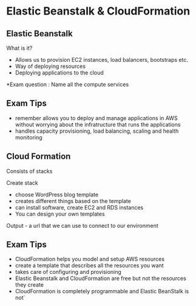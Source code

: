 # Elastic Beanstalk & CloudFormation
## Elastic Beanstalk
What is it?
- Allows us to provision EC2 instances, load balancers, bootstraps etc.
- Way of deploying resources
- Deploying applications to the cloud

*Exam question : Name all the compute services

## Exam Tips
- remember allows you to deploy and manage applications in AWS without worrying about the infratructure that runs the applications
- handles capacity provisioning, load balancing, scaling and health monitoring

## Cloud Formation
Consists of stacks

Create stack
- choose WordPress blog template
- creates different things based on the template
- can install software, create EC2 and RDS instances
- You can design your own templates

Output - a url that we can use to connect to our environment

## Exam Tips
- CloudFormation helps you model and setup AWS resources
- create a template that describes all the resources you want
- takes care of configuring and provisioning
- Elastic Beanstalk and CloudFormation are free but not the resources they create
- CloudFormation is completely programmable and Elastic BeanStalk is not`